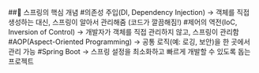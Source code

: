 ##🔹 스프링의 핵심 개념
#의존성 주입(DI, Dependency Injection) → 객체를 직접 생성하는 대신, 스프링이 알아서 관리해줌 (코드가 깔끔해짐!)
#제어의 역전(IoC, Inversion of Control) → 개발자가 객체를 직접 관리하지 않고, 스프링이 관리함
#AOP(Aspect-Oriented Programming) → 공통 로직(예: 로깅, 보안)을 한 곳에서 관리 가능
#Spring Boot → 스프링 설정을 최소화하고 빠르게 개발할 수 있도록 돕는 프로젝트
